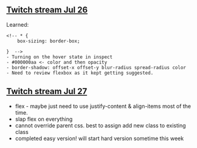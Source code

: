  <b><u><h2>Twitch stream Jul 26</h2></u></b>
    Learned: 
   
    <!-- * {
        box-sizing: border-box;
        
    }  -->
    - Turning on the hover state in inspect
    - #000000aa <- color and then opacity
    - border-shadow: offset-x offset-y blur-radius spread-radius color
    - Need to review flexbox as it kept getting suggested.

 <b><u><h2>Twitch stream Jul 27</h2></u></b>
- flex - maybe just need to use justify-content & align-items most of the time.
- slap flex on everything
- cannot override parent css. best to assign add new class to existing class
- completed easy version! will start hard version sometime this week 
